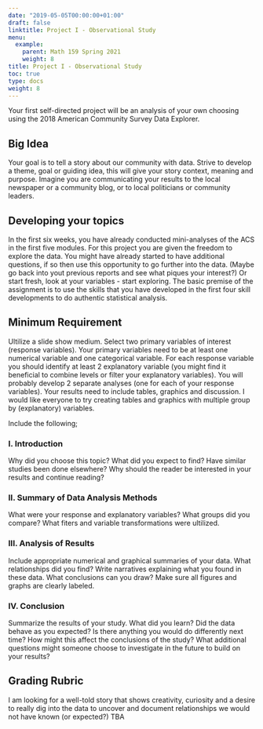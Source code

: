 ```yaml
---
date: "2019-05-05T00:00:00+01:00"
draft: false
linktitle: Project I - Observational Study
menu:
  example:
    parent: Math 159 Spring 2021
    weight: 8
title: Project I - Observational Study 
toc: true
type: docs
weight: 8
---
```


Your first self-directed project will be an analysis of your own choosing using the 2018 American Community Survey Data Explorer.  

## Big Idea
Your goal is to tell a story about our community with data.  Strive to develop a theme, goal or guiding idea, this will give your story context, meaning and purpose.  Imagine you are communicating your results to the local newspaper or a community blog, or to local politicians or community leaders.  

## Developing your topics
In the first six weeks, you have already conducted mini-analyses of the ACS in the first five modules.  For this project you are given the freedom to explore the data.  You might have already started to have additional questions, if so then use this opportunity to go further into the data.  (Maybe go back into yout previous reports and see what piques your interest?)  Or start fresh, look at your variables - start exploring.  The basic premise of the assignment is to use the skills that you have developed in the first four skill developments to do authentic statistical analysis.

## Minimum Requirement
Ultilize a slide show medium.  Select two primary variables of interest (response variables).  Your primary variables need to be at least one numerical variable and one categorical variable.   For each response variable you should identify at least 2 explanatory variable (you might find it beneficial to combine levels or filter your explanatory variables).  You will probably develop 2 separate analyses (one for each of your response variables).  Your results need to include tables, graphics and discussion.  I would like everyone to try creating tables and graphics with multiple group by (explanatory) variables.

Include the following;
### I. Introduction
Why did you choose this topic?  What did you expect to find?  Have similar studies been done elsewhere?  Why should the reader be interested in your results and continue reading?

### II.  Summary of Data Analysis Methods 
What were your response and explanatory variables? What groups did you compare?   What fiters and variable transformations were ultilized.
 

### III.  Analysis of Results 
Include appropriate numerical and graphical summaries of your data.  What relationships did you find? Write narratives explaining what you found in these data.   What conclusions can you draw? Make sure all figures and graphs are clearly labeled.
 

### IV. Conclusion 
Summarize the results of your study.  What did you learn?  Did the data behave as you expected?  Is there anything you would do differently next time?  How might this affect the conclusions of the study?  What additional questions might someone choose to investigate in the future to build on your results?



## Grading Rubric
I am looking for a well-told story that shows creativity, curiosity and a desire to really dig into the data to uncover and document relationships we would not have known (or expected?)
TBA


